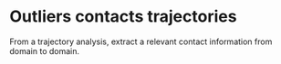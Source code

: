 # Outliers contacts trajectories
From a trajectory analysis, extract a relevant contact information from domain to domain.
